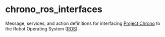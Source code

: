 # chrono_ros_interfaces

Message, services, and action definitions for interfacing [Project Chrono](projectchrono.org) to the Robot Operating System ([ROS](docs.ros.org)).
